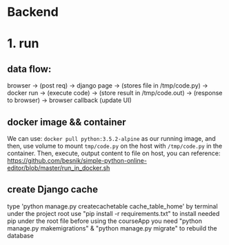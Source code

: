 # Backend

# 1. run 
## data flow:
browser -> (post req) -> django page -> (stores file in /tmp/code.py) -> 
docker run -> (execute code) -> (store result in /tmp/code.out) -> 
(response to browser) -> browser callback (update UI)
## docker image && container
We can use: `docker pull python:3.5.2-alpine` as our running image,
and then, use volume to mount `tmp/code.py` on the host with `/tmp/code.py`
in the container. Then, execute, output content to file on host, you can reference:
https://github.com/besnik/simple-python-online-editor/blob/master/run_in_docker.sh

## create Django cache

type 'python manage.py createcachetable cache_table_home' by terminal under the project root
use "pip install -r requirements.txt" to install needed pip under the root file
before using the courseApp you need "python manage.py makemigrations" & "python manage.py migrate" to rebuild the database 